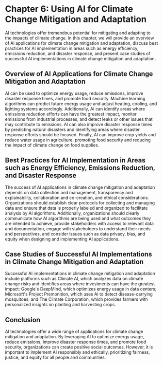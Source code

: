 Chapter 6: Using AI for Climate Change Mitigation and Adaptation
================================================================

AI technologies offer tremendous potential for mitigating and adapting to the impacts of climate change. In this chapter, we will provide an overview of AI applications for climate change mitigation and adaptation, discuss best practices for AI implementation in areas such as energy efficiency, emissions reduction, and disaster response, and present case studies of successful AI implementations in climate change mitigation and adaptation.

Overview of AI Applications for Climate Change Mitigation and Adaptation
------------------------------------------------------------------------

AI can be used to optimize energy usage, reduce emissions, improve disaster response times, and promote food security. Machine learning algorithms can predict future energy usage and adjust heating, cooling, and lighting systems accordingly. Additionally, AI can identify areas where emissions reduction efforts can have the greatest impact, monitor emissions from industrial processes, and detect leaks or other issues that may contribute to emissions. AI can also improve disaster response times by predicting natural disasters and identifying areas where disaster response efforts should be focused. Finally, AI can improve crop yields and reduce water usage in agriculture, promoting food security and reducing the impact of climate change on food supplies.

Best Practices for AI Implementation in Areas such as Energy Efficiency, Emissions Reduction, and Disaster Response
-------------------------------------------------------------------------------------------------------------------

The success of AI applications in climate change mitigation and adaptation depends on data collection and management, transparency and explainability, collaboration and co-creation, and ethical considerations. Organizations should establish clear protocols for collecting and managing data and ensure that data is properly labeled and organized to facilitate analysis by AI algorithms. Additionally, organizations should clearly communicate how AI algorithms are being used and what outcomes they are intended to achieve, provide stakeholders with access to relevant data and documentation, engage with stakeholders to understand their needs and perspectives, and consider issues such as data privacy, bias, and equity when designing and implementing AI applications.

Case Studies of Successful AI Implementations in Climate Change Mitigation and Adaptation
-----------------------------------------------------------------------------------------

Successful AI implementations in climate change mitigation and adaptation include platforms such as Climate AI, which analyzes data on climate change risks and identifies areas where investments can have the greatest impact; Google's DeepMind, which optimizes energy usage in data centers; Microsoft's Project Premonition, which uses AI to detect disease-carrying mosquitoes; and The Climate Corporation, which provides farmers with personalized insights on planting and harvesting crops.

Conclusion
----------

AI technologies offer a wide range of applications for climate change mitigation and adaptation. By leveraging AI to optimize energy usage, reduce emissions, improve disaster response times, and promote food security, organizations can create positive social outcomes. However, it is important to implement AI responsibly and ethically, prioritizing fairness, justice, and equity for all people and communities.


